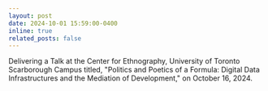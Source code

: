 ```yaml
---
layout: post
date: 2024-10-01 15:59:00-0400
inline: true
related_posts: false
---
```


Delivering a Talk at the Center for Ethnography, University of Toronto Scarborough Campus titled, "Politics and Poetics of a Formula: Digital Data Infrastructures and the Mediation of Development," on October 16, 2024.
